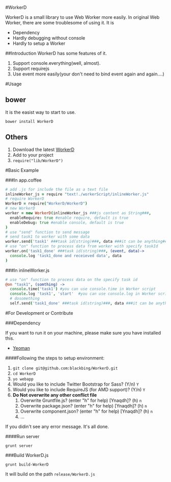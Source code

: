 #WorkerD

WorkerD is a small library to use Web Worker more easily. In original Web Worker,
there are some troublesome of using it. It is

* Dependency
* Hardly debugging without console
* Hardly to setup a Worker

##Introduction
WorkerD has some features of it.

1. Support console.everything(well, almost).
2. Support requirejs
3. Use event more easily(your don't need to bind event again and again....)

#Usage

## bower
It is the easist way to start to use.

    bower install WorkerD

## Others

1. Download the latest [WorkerD](https://raw.github.com/blackbing/WorkerD/master/release/WorkerD.js)
2. Add to your project
3. ```require("lib/WorkerD")```

#Basic Example

###In app.coffee
``` coffeescript
# add .js for include the file as a text file
inlineWorker_js = require "text!./workerScript/inlineWorker.js"
# require WorkerD
WorkerD = require("WorkerD/WorkerD")
# new WorkerD
worker = new WorkerD(inlineWorker_js ###js content as String###,
  enableRequire: true #enable require, default is true
  enableDebug: true #enable console, default is true
)
# use "send" function to send message
# send task1 to worker with some data
worker.send('task1' ###task id(string)###, data ###it can be anything###)
# use "on" function to process data from worker with specify taskId
worker.on('task1_done' ###task id(string)###, (event, data)->
  console.log 'task1_done and receieved data', data 
)
```

###In inlineWorker.js

``` coffeescript
# use "on" function to process data on the specify task id
@on "task1", (somthing) ->
  console.time('task1') #you can use console.time in Worker script
  console.log 'task1', 'start'  #you can use console.log in Worker script
  # dosomething
  self.send('task1_done' ###task id(string)###, data ###it can be anything###)
```


#For Development or Contribute

###Dependency

If you want to run it on your machine, please make sure you have installed this.

* [Yeoman](http://yeoman.io/)

####Following the steps to setup environment:

1. ```git clone git@github.com:blackbing/WorkerD.git```
2. ```cd WorkerD```
3. ```yo webapp```
4. Would you like to include Twitter Bootstrap for Sass? (Y/n) ```Y```
5. Would you like to include RequireJS (for AMD support)? (Y/n) ```Y```
6. **Do Not overwrite any other conflict file**
    1. Overwrite Gruntfile.js? (enter "h" for help) [Ynaqdh]? (h) ```n```
    2. Overwrite package.json? (enter "h" for help) [Ynaqdh]? (h) ```n```
    3. Overwrite component.json? (enter "h" for help) [Ynaqdh]? (h) ```n```
    4. ...

If you didin't see any error message. It's all done.

####Run server

    grunt server

###Build WorkerD.js

    grunt build-WorkerD
    
It will build on the path ```release/WorkerD.js```
